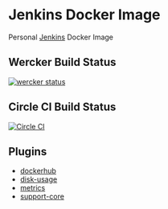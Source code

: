 # Jenkins Docker Image

Personal [Jenkins](http://jenkins-ci.org) Docker Image

## Wercker Build Status
[![wercker status](https://app.wercker.com/status/871cb9e9823a3fdd3b7afc504ee4c16b/m "wercker status")](https://app.wercker.com/project/bykey/871cb9e9823a3fdd3b7afc504ee4c16b)

## Circle CI Build Status
[![Circle CI](https://circleci.com/gh/petersellars/docker-jenkins.svg?style=svg)](https://circleci.com/gh/petersellars/docker-jenkins)

## Plugins

* [dockerhub](https://wiki.jenkins-ci.org/display/JENKINS/DockerHub+Plugin)
* [disk-usage](https://wiki.jenkins-ci.org/display/JENKINS/Disk+Usage+Plugin)
* [metrics](https://wiki.jenkins-ci.org/display/JENKINS/Metrics+Plugin)
* [support-core](https://wiki.jenkins-ci.org/display/JENKINS/Support+Core+Plugin)